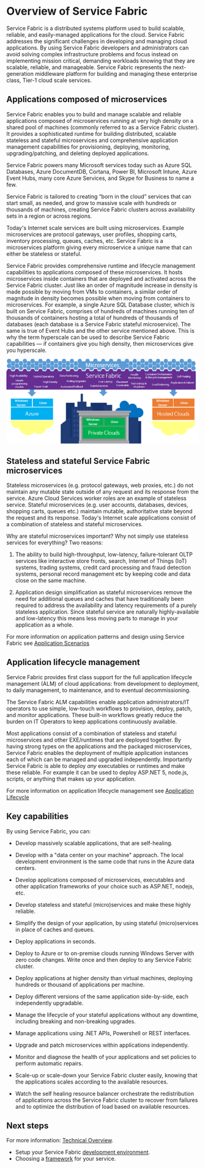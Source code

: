 <properties 
   pageTitle="Overview of Service Fabric" 
   description="An overview of Service Fabric where applications are composed of microservices. Service Fabric is a distributed systems platform used to build scalable, reliable, and easily-managed applications for the cloud" 
   services="service-fabric" 
   documentationCenter=".net" 
   authors="msfussell" 
   manager="timlt" 
   editor="masnider"/>

<tags
   ms.service="service-fabric"
   ms.date="08/25/2015"
   wacn.date=""/>

# Overview of Service Fabric
Service Fabric is a distributed systems platform used to build scalable, reliable, and easily-managed applications for the cloud. Service Fabric addresses the significant challenges in developing and managing cloud applications. By using Service Fabric developers and administrators can avoid solving complex infrastructure problems and focus instead on implementing mission critical, demanding workloads knowing that they are scalable, reliable, and manageable. Service Fabric represents the next-generation middleware platform for building and managing these enterprise class, Tier-1 cloud scale services.

## Applications composed of microservices ##
Service Fabric enables you to build and manage scalable and reliable applications composed of microservices running at very high density on a shared pool of machines (commonly referred to as a Service Fabric cluster).  It provides a sophisticated runtime for building distributed, scalable stateless and stateful microservices and comprehensive application management capabilities for provisioning, deploying, monitoring, upgrading/patching, and deleting deployed applications. 

Service Fabric powers many Microsoft services today such as Azure SQL Databases, Azure DocumentDB, Cortana, Power BI, Microsoft Intune, Azure Event Hubs, many core Azure Services, and Skype for Business to name a few.

Service Fabric is tailored to creating “born in the cloud” services that can start small, as needed, and grow to massive scale with hundreds or thousands of machines, creating Service Fabric clusters across availability sets in a region or across regions.

Today's Internet scale services are built using microservices. Example microservices are protocol gateways, user profiles, shopping carts, inventory processing, queues, caches, etc. Service Fabric is a microservices platform giving every microservice a unique name that can either be stateless or stateful. 

Service Fabric provides comprehensive runtime and lifecycle management capabilities to applications composed of these microservices. It hosts microservices inside containers that are deployed and activated across the Service Fabric cluster. Just like an order of magnitude increase in density is made possible by moving from VMs to containers, a similar order of magnitude in density becomes possible when moving from containers to microservices. For example, a single Azure SQL Database cluster, which is built on Service Fabric, comprises of hundreds of machines running ten of thousands of containers hosting a total of hundreds of thousands of databases (each database is a Service Fabric stateful microservice). The same is true of Event Hubs and the other service mentioned above. This is why the term hyperscale can be used to describe Service Fabric capabilities — if containers give you high density, then microservices give you hyperscale. 

![Service Fabric Platform][Image1]

## Stateless and stateful Service Fabric microservices

Stateless microservices (e.g. protocol gateways, web proxies, etc.) do not maintain any mutable state outside of any request and its response from the service. Azure Cloud Services worker roles are an example of stateless service. Stateful microservices (e.g. user accounts, databases, devices, shopping carts, queues etc.) maintain mutable, authoritative state beyond the request and its response. Today's Internet scale applications consist of a combination of stateless and stateful microservices.
 
Why are stateful microservices important? Why not simply use stateless services for everything? Two reasons:

1) The ability to build high-throughput, low-latency, failure-tolerant OLTP services like interactive store fronts, search, Internet of Things (IoT) systems, trading systems, credit card processing and fraud detection systems, personal record management etc by keeping code and data close on the same machine.

2) Application design simplification as stateful microservices remove the need for additional queues and caches that have traditionally been required to address the availability and latency requirements of a purely stateless application. Since stateful service are naturally highly-available and low-latency this means less moving parts to manage in your application as a whole. 

For more information on application patterns and design using Service Fabric see [Application Scenarios](/documentation/articles/service-fabric-application-scenarios)

## Application lifecycle management
Service Fabric provides first class support for the full application lifecycle management (ALM) of cloud applications: from development to deployment, to daily management, to maintenance, and to eventual decommissioning.

The Service Fabric ALM capabilities enable application administrators/IT operators to use simple, low-touch workflows to provision, deploy, patch, and monitor applications. These built-in workflows greatly reduce the burden on IT Operators to keep applications continuously available. 

Most applications consist of a combination of stateless and stateful microservices and other EXE/runtimes that are deployed together. By having strong types on the applications and the packaged microservices, Service Fabric enables the deployment of multiple application instances each of which can be managed and upgraded independently. Importantly Service Fabric is able to deploy *any* executables or runtimes and make these reliable. For example it can be used to deploy ASP.NET 5, node.js, scripts, or anything that makes up your application. 
  
For more information on application lifecycle management see [Application Lifecycle](/documentation/articles/service-fabric-application-lifecycle)

## Key capabilities
By using Service Fabric, you can:

- Develop massively scalable applications, that are self-healing.

- Develop with a "data center on your machine" approach. The local development environment is the same code that runs in the Azure data centers.
 
- Develop applications composed of microservices, executables and other application frameworks of your choice such as ASP.NET, nodejs, etc.

- Develop stateless and stateful (micro)services and make these highly reliable.

- Simplify the design of your application, by using stateful (micro)services in place of caches and queues.
 
- Deploy applications in seconds.

- Deploy to Azure or to on-premise clouds running Windows Server with zero code changes. Write once and then deploy to any Service Fabric cluster.

- Deploy applications at higher density than virtual machines, deploying hundreds or thousand of applications per machine. 

- Deploy different versions of the same application side-by-side, each independently upgradable.
 
- Manage the lifecycle of your stateful applications without any downtime, including breaking and non-breaking upgrades.

- Manage applications using .NET APIs, Powershell or REST interfaces.
 
- Upgrade and patch microservices within applications independently.

- Monitor and diagnose the health of your applications and set policies to perform automatic repairs.

- Scale-up or scale-down your Service Fabric cluster easily, knowing that the applications scales according to the available resources.

- Watch the self healing resource balancer orchestrate the redistribution of applications across the Service Fabric cluster to recover from failures and to optimize the distribution of load based on available resources.

<!--Every topic should have next steps and links to the next logical set of content to keep the customer engaged-->
## Next steps

For more information: [Technical Overview](/documentation/articles/service-fabric-technical-overview). 
* Setup your Service Fabric [development environment](service-fabric-get-started).  
* Choosing a [framework](service-fabric-choose-framework) for your service.

[Image1]: media/service-fabric-overview/Service-Fabric-Overview.png

 